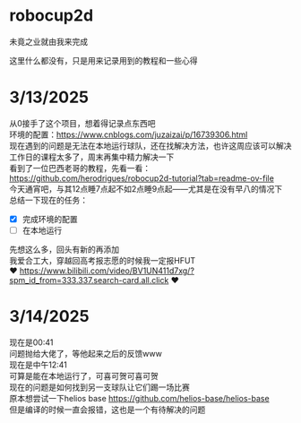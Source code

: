 # robocup2d
未竟之业就由我来完成

这里什么都没有，只是用来记录用到的教程和一些心得

# 3/13/2025
从0接手了这个项目，想着得记录点东西吧\
环境的配置：https://www.cnblogs.com/juzaizai/p/16739306.html \
现在遇到的问题是无法在本地运行球队，还在找解决方法，也许这周应该可以解决\
工作日的课程太多了，周末再集中精力解决一下\
看到了一位巴西老哥的教程，先看一看：https://github.com/herodrigues/robocup2d-tutorial?tab=readme-ov-file \
今天通宵吧，与其12点睡7点起不如2点睡9点起——尤其是在没有早八的情况下\
总结一下现在的任务：
- [x] 完成环境的配置
- [ ] 在本地运行

先想这么多，回头有新的再添加\
我爱合工大，穿越回高考报志愿的时候我一定报HFUT\
❤ https://www.bilibili.com/video/BV1UN411d7xg/?spm_id_from=333.337.search-card.all.click ❤

# 3/14/2025
现在是00:41\
问题抛给大佬了，等他起来之后的反馈www\
现在是中午12:41\
可算是能在本地运行了，可喜可贺可喜可贺\
现在的问题是如何找到另一支球队让它们踢一场比赛\
原本想尝试一下helios base https://github.com/helios-base/helios-base \
但是编译的时候一直会报错，这也是一个有待解决的问题
